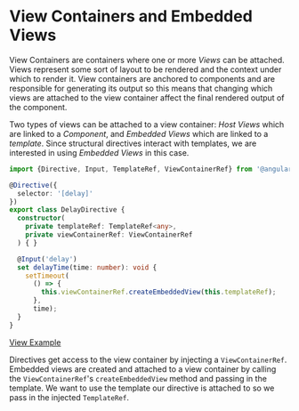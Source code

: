 # View Containers and Embedded Views

View Containers are containers where one or more *Views* can be attached. Views represent some sort of layout to be rendered and the context under which to render it. View containers are anchored to components and are responsible for generating its output so this means that changing which views are attached to the view container affect the final rendered output of the component.

Two types of views can be attached to a view container: *Host Views* which are linked to a *Component*, and *Embedded Views* which are linked to a *template*. Since structural directives interact with templates, we are interested in using *Embedded Views* in this case.

```typescript
import {Directive, Input, TemplateRef, ViewContainerRef} from '@angular/core';

@Directive({
  selector: '[delay]'
})
export class DelayDirective {
  constructor(
    private templateRef: TemplateRef<any>,
    private viewContainerRef: ViewContainerRef
  ) { }

  @Input('delay')
  set delayTime(time: number): void {
    setTimeout(
      () => {
        this.viewContainerRef.createEmbeddedView(this.templateRef);
      },
      time);
  }
}
```
[View Example](https://plnkr.co/edit/Rd1NJOzAyIeS5aQ2KBaW?p=preview)

Directives get access to the view container by injecting a `ViewContainerRef`. Embedded views are created and attached to a view container by calling the `ViewContainerRef`'s `createEmbeddedView` method and passing in the template. We want to use the template our directive is attached to so we pass in the injected `TemplateRef`.
